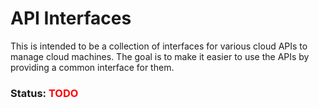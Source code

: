 # API Interfaces

This is intended to be a collection of interfaces for various cloud APIs to manage cloud machines. The goal is to make it easier to use the APIs by providing a common interface for them.

### Status: <span style="color: red"><b>TODO</b></span>
